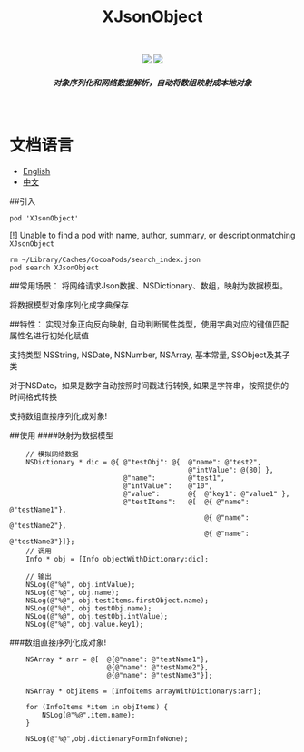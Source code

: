 <h1 align="center">XJsonObject</h1>
<br>
	<p align="center">
		<img src="https://img.shields.io/badge/版本-v1.0.1-blue.svg" />
		<img src="https://img.shields.io/badge/语言-OC-red.svg" />
	</p>
	<h5 align="center">对象序列化和网络数据解析，自动将数组映射成本地对象</h5>
</br>

# 文档语言
* [English](../README.md)
* [中文](doc/README_zh.md)

##引入
```
pod 'XJsonObject'
```
[!] Unable to find a pod with name, author, summary, or descriptionmatching `XJsonObject`
```
rm ~/Library/Caches/CocoaPods/search_index.json
pod search XJsonObject
```
##常用场景：
将网络请求Json数据、NSDictionary、数组，映射为数据模型。

将数据模型对象序列化成字典保存

##特性：
实现对象正向反向映射, 自动判断属性类型，使用字典对应的键值匹配属性名进行初始化赋值

支持类型 NSString, NSDate, NSNumber, NSArray, 基本常量, SSObject及其子类

对于NSDate，如果是数字自动按照时间戳进行转换, 如果是字符串，按照提供的时间格式转换

支持数组直接序列化成对象!

##使用
####映射为数据模型
```
    // 模拟网络数据
    NSDictionary * dic = @{ @"testObj": @{  @"name": @"test2",
                                            @"intValue": @(80) },
                            @"name":        @"test1",
                            @"intValue":    @"10",
                            @"value":       @{  @"key1": @"value1" },
                            @"testItems":   @[  @{ @"name": @"testName1"},
                                                @{ @"name": @"testName2"},
                                                @{ @"name": @"testName3"}]};
    // 调用
    Info * obj = [Info objectWithDictionary:dic];

    // 输出
    NSLog(@"%@", obj.intValue);
    NSLog(@"%@", obj.name);
    NSLog(@"%@", obj.testItems.firstObject.name);
    NSLog(@"%@", obj.testObj.name);
    NSLog(@"%@", obj.testObj.intValue);
    NSLog(@"%@", obj.value.key1);
```

###数组直接序列化成对象!
```
    NSArray * arr = @[  @{@"name": @"testName1"},
                        @{@"name": @"testName2"},
                        @{@"name": @"testName3"}];
    
    NSArray * objItems = [InfoItems arrayWithDictionarys:arr];

    for (InfoItems *item in objItems) {
        NSLog(@"%@",item.name);
    }
    
    NSLog(@"%@",obj.dictionaryFormInfoNone);

```
